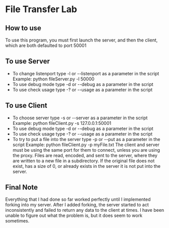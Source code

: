 # File Transfer Lab
## How to use
To use this program, you must first launch the server, and then the client, which are both defaulted to port 50001
## To use Server
  * To change listenport type -l <port> or --listenport <port> as a parameter in the script
  Example: python fileServer.py -l 50000
  * To use debug mode type -d or --debug as a parameter in the script
  * To use check usage type -? or --usage as a parameter in the script
## To use Client
  * To choose server type -s <port> or --server <port> as a parameter in the script
  Example: python fileClient.py -s 127.0.0.1:50001
  * To use debug mode type -d or --debug as a parameter in the script
  * To use check usage type -? or --usage as a parameter in the script
  * To try to put a file into the server type -p <filename> or --put <filename >as a parameter in the script
  Example: python fileClient.py -p myFile.txt 
The client and server must be using the same port for them to connect, unless you are using the proxy.
Files are read, encoded, and sent to the server, where they are written to a new file in a subdirectory. If the
original file does not exist, has a size of 0, or already exists in the server it is not put into the server.

## Final Note
Everything that I had done so far worked perfectly until I implemented forking into my server. After I added
forking, the server started to act inconsistently and failed to return any data to the client at times. I
have been unable to figure out what the problem is, but it does seem to work sometimes.
